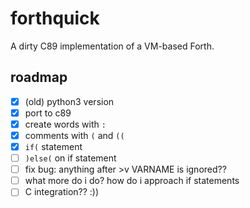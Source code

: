 # forthquick

A dirty C89 implementation of a VM-based Forth.

## roadmap

- [x] (old) python3 version
- [x] port to c89
- [x] create words with `:`
- [x] comments with `(` and `((`
- [x] `if(` statement
- [ ] `)else(` on if statement
- [ ] fix bug: anything after >v VARNAME is ignored??
- [ ] what more do i do? how do i approach if statements
- [ ] C integration?? :))
